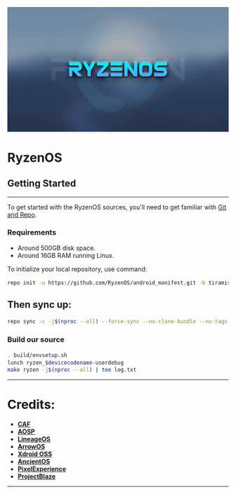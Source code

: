 
![banner](https://raw.githubusercontent.com/kutemeikito/Ryzen-Script/master/RyzenOS.jpg)
# RyzenOS

## Getting Started ## 
---------------
To get started with the RyzenOS sources, you'll need to get
familiar with [Git and Repo](https://source.android.com/setup/build/downloading).

### Requirements
- Around 500GB disk space.
- Around 16GB RAM running Linux.

To initialize your local repository, use command:

```bash
repo init -u https://github.com/RyzenOS/android_manifest.git -b tiramisu
```

## Then sync up: ##

```bash
repo sync -c -j$(nproc --all) --force-sync --no-clone-bundle --no-tags
```

### Build our source ###

```bash
. build/envsetup.sh
lunch ryzen_$devicecodename-userdebug
make ryzen -j$(nproc --all) | tee log.txt
```

-----------------------------------------------------------------------------
Credits:
=======
 * [**CAF**](https://source.codeaurora.org)
 * [**AOSP**](https://android.googlesource.com)
 * [**LineageOS**](https://github.com/LineageOS)
 * [**ArrowOS**](https://github.com/ArrowOS)
 * [**Xdroid OSS**](https://github.com/xdroid-oss)
 * [**AncientOS**](https://github.com/ancient-lab)
 * [**PixelExperience**](https://github.com/PixelExperience)
 * [**ProjectBlaze**](https://github.com/ProjectBlaze)
-----------------------------------------------------------------------------
